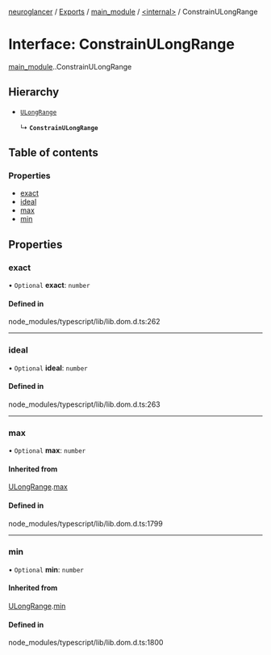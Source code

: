 [neuroglancer](../README.md) / [Exports](../modules.md) / [main\_module](../modules/main_module.md) / [<internal\>](../modules/main_module._internal_.md) / ConstrainULongRange

# Interface: ConstrainULongRange

[main_module](../modules/main_module.md).[<internal>](../modules/main_module._internal_.md).ConstrainULongRange

## Hierarchy

- [`ULongRange`](main_module._internal_.ULongRange.md)

  ↳ **`ConstrainULongRange`**

## Table of contents

### Properties

- [exact](main_module._internal_.ConstrainULongRange.md#exact)
- [ideal](main_module._internal_.ConstrainULongRange.md#ideal)
- [max](main_module._internal_.ConstrainULongRange.md#max)
- [min](main_module._internal_.ConstrainULongRange.md#min)

## Properties

### exact

• `Optional` **exact**: `number`

#### Defined in

node_modules/typescript/lib/lib.dom.d.ts:262

___

### ideal

• `Optional` **ideal**: `number`

#### Defined in

node_modules/typescript/lib/lib.dom.d.ts:263

___

### max

• `Optional` **max**: `number`

#### Inherited from

[ULongRange](main_module._internal_.ULongRange.md).[max](main_module._internal_.ULongRange.md#max)

#### Defined in

node_modules/typescript/lib/lib.dom.d.ts:1799

___

### min

• `Optional` **min**: `number`

#### Inherited from

[ULongRange](main_module._internal_.ULongRange.md).[min](main_module._internal_.ULongRange.md#min)

#### Defined in

node_modules/typescript/lib/lib.dom.d.ts:1800
